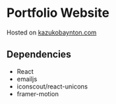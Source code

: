 # Portfolio Website

Hosted on [kazukobaynton.com](kazukobaynton.netlify.app)

## Dependencies
- React
- emailjs
- iconscout/react-unicons
- framer-motion
